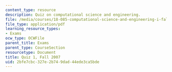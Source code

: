 ```yaml
---
content_type: resource
description: Quiz on computational science and engineering.
file: /media/courses/18-085-computational-science-and-engineering-i-fall-2008/2bfe7cbc327e2b749dad44ede3ca5bde_quiz1_18085f07.pdf
file_type: application/pdf
learning_resource_types:
- Exams
ocw_type: OCWFile
parent_title: Exams
parent_type: CourseSection
resourcetype: Document
title: Quiz 1, Fall 2007
uid: 2bfe7cbc-327e-2b74-9dad-44ede3ca5bde
---
```

